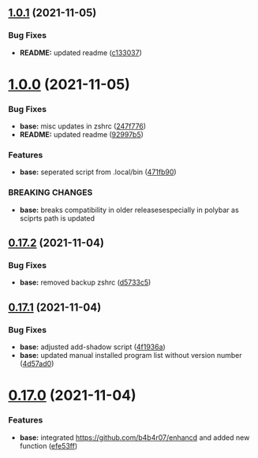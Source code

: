 ## [1.0.1](https://github.com/umgbhalla/dotstow/compare/v1.0.0...v1.0.1) (2021-11-05)


### Bug Fixes

* **README:** updated readme ([c133037](https://github.com/umgbhalla/dotstow/commit/c1330374dd13d7f738933f6e77326821337835b6))



# [1.0.0](https://github.com/umgbhalla/dotstow/compare/v0.17.2...v1.0.0) (2021-11-05)


### Bug Fixes

* **base:** misc updates in zshrc ([247f776](https://github.com/umgbhalla/dotstow/commit/247f776bdadec82fc1777a92d2713d3bdc70ec39))
* **README:** updated readme ([92997b5](https://github.com/umgbhalla/dotstow/commit/92997b55de2facb8457f59e525ddfd05f984956a))


### Features

* **base:** seperated script from .local/bin ([471fb90](https://github.com/umgbhalla/dotstow/commit/471fb90cd42c4448ed0e76361a05d213e0c5a821))


### BREAKING CHANGES

* **base:** breaks compatibility in older releasesespecially in
polybar as sciprts path is updated



## [0.17.2](https://github.com/umgbhalla/dotstow/compare/v0.17.1...v0.17.2) (2021-11-04)


### Bug Fixes

* **base:** removed backup zshrc ([d5733c5](https://github.com/umgbhalla/dotstow/commit/d5733c5e871be50f584cb306ba4946d3a077a31c))



## [0.17.1](https://github.com/umgbhalla/dotstow/compare/v0.17.0...v0.17.1) (2021-11-04)


### Bug Fixes

* **base:** adjusted add-shadow script ([4f1936a](https://github.com/umgbhalla/dotstow/commit/4f1936a0c596ba5d6dba85e29534e355b7376ce8))
* **base:** updated manual installed program list without version number ([4d57ad0](https://github.com/umgbhalla/dotstow/commit/4d57ad091172b3e63d6ee06cd01eba2d1455c59e))



# [0.17.0](https://github.com/umgbhalla/dotstow/compare/v0.16.0...v0.17.0) (2021-11-04)


### Features

* **base:** integrated https://github.com/b4b4r07/enhancd and added new function ([efe53ff](https://github.com/umgbhalla/dotstow/commit/efe53ff950984c6f094386c14034d6213c7d71f7))



